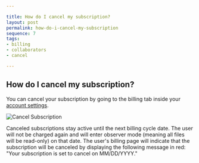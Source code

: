 ```yaml
---

title: How do I cancel my subscription?
layout: post
permalink: how-do-i-cancel-my-subscription
sequence: 7
tags:
- billing
- collaborators
- cancel

---
```


## How do I cancel my subscription?
You can cancel your subscription by going to the billing tab inside your [account settings](https://beegit.com/settings/billing).

![Cancel Subscription](https://s3.amazonaws.com/beegit-images/helpImages/billing-cancel.png)

Canceled subscriptions stay active until the next billing cycle date. The user will not be charged again and will enter observer mode (meaning all files will be read-only) on that date. The user's billing page will indicate that the subscription will be canceled by displaying the following message in red: "Your subscription is set to cancel on MM/DD/YYYY."
